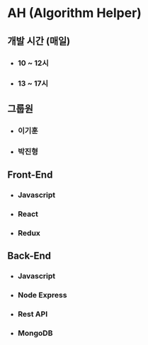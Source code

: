 # AH (Algorithm Helper)

## 개발 시간 (매일)

- ### 10 ~ 12시

- ### 13 ~ 17시

## 그룹원

- ### 이기훈

- ### 박진형

## Front-End

- ### Javascript

- ### React

- ### Redux

## Back-End

- ### Javascript

- ### Node Express

- ### Rest API

- ### MongoDB
